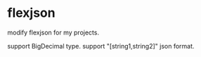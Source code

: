 # flexjson
modify flexjson for my projects.

support BigDecimal type.
support "[string1,string2]" json format.
